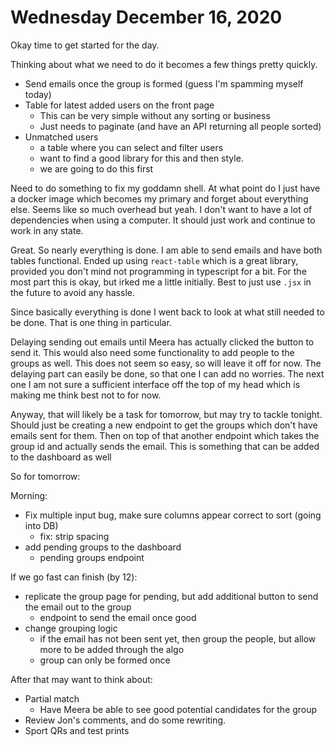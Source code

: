 # Wednesday December 16, 2020

Okay time to get started for the day.

Thinking about what we need to do it becomes a few things pretty quickly.

* Send emails once the group is formed (guess I'm spamming myself today)
* Table for latest added users on the front page
  * This can be very simple without any sorting or business
  * Just needs to paginate (and have an API returning all people sorted)
* Unmatched users
  * a table where you can select and filter users
  * want to find a good library for this and then style. 
  * we are going to do this first


Need to do something to fix my goddamn shell. At what point do I just have a docker image which becomes
my primary and forget about everything else. Seems like so much overhead but yeah. I don't want
to have a lot of dependencies when using a computer. It should just work and continue to work in any
state.

Great. So nearly everything is done. I am able to send emails and have both tables functional.
Ended up using `react-table` which is a great library, provided you don't mind not programming
in typescript for a bit. For the most part this is okay, but irked me a little initially.
Best to just use `.jsx` in the future to avoid any hassle.

Since basically everything is done I went back to look at what still needed to be done.
That is one thing in particular.

Delaying sending out emails until Meera has actually clicked the button to send it.
This would also need some functionality to add people to the groups as well. This
does not seem so easy, so will leave it off for now. The delaying part can easily 
be done, so that one I can add no worries. The next one I am not sure a sufficient
interface off the top of my head which is making me think best not to for now.

Anyway, that will likely be a task for tomorrow, but may try to tackle tonight.
Should just be creating a new endpoint to get the groups which don't have emails
sent for them. Then on top of that another endpoint which takes the group id
and actually sends the email. This is something that can be added to the dashboard
as well

So for tomorrow:

Morning:
  * Fix multiple input bug, make sure columns appear correct to sort (going into DB)
    * fix: strip spacing
  * add pending groups to the dashboard
    * pending groups endpoint

If we go fast can finish (by 12):
  * replicate the group page for pending, but add additional button to send the email out to the group
    * endpoint to send the email once good
  * change grouping logic
    * if the email has not been sent yet, then group the people, but allow more to be added through the algo
    * group can only be formed once

After that may want to think about:
  * Partial match
    * Have Meera be able to see good potential candidates for the group
  * Review Jon's comments, and do some rewriting.
  * Sport QRs and test prints
